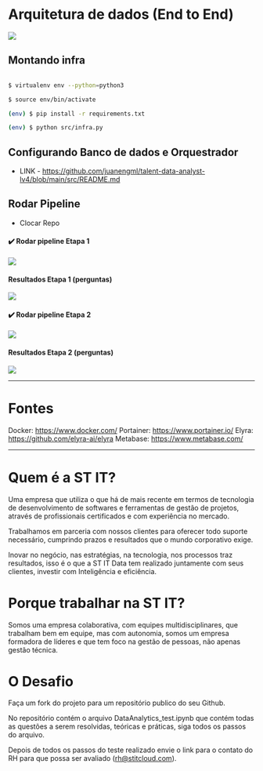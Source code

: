# Arquitetura de dados (End to End)

![](https://github.com/juanengml/talent-data-analyst-lv4/raw/main/src/Arquitetura%20de%20Dados.png)

## Montando infra 
``` bash

$ virtualenv env --python=python3

$ source env/bin/activate  

(env) $ pip install -r requirements.txt 

(env) $ python src/infra.py 

```
## Configurando Banco de dados e Orquestrador 

* LINK - https://github.com/juanengml/talent-data-analyst-lv4/blob/main/src/README.md

  
## Rodar Pipeline
  - Clocar Repo 

#### ✔️ Rodar pipeline Etapa 1

![](https://github.com/juanengml/talent-data-analyst-lv4/raw/main/Etapa%201/2021-12-11-23-43-07.gif)
  
#### Resultados Etapa 1 (perguntas)
![](https://github.com/juanengml/talent-data-analyst-lv4/raw/main/Etapa%201/Resultados%20Etapa%201.PNG)


#### ✔️ Rodar pipeline Etapa 2
![](https://github.com/juanengml/talent-data-analyst-lv4/raw/main/Etapa%202/Etapa%202%20-%20Running.gif)


#### Resultados Etapa 2 (perguntas)
![](https://github.com/juanengml/talent-data-analyst-lv4/raw/main/Etapa%202/Resultado%20Etapa%202.gif)

--- 


# Fontes 

Docker: https://www.docker.com/
Portainer: https://www.portainer.io/
Elyra: https://github.com/elyra-ai/elyra
Metabase: https://www.metabase.com/




---

# Quem é a ST IT?

Uma empresa que utiliza o que há de mais recente em termos de tecnologia de desenvolvimento de softwares e ferramentas de gestão de projetos, através de profissionais certificados e com experiência no mercado.

Trabalhamos em parceria com nossos clientes para oferecer todo suporte necessário, cumprindo prazos e resultados que o mundo corporativo exige.

Inovar no negócio, nas estratégias, na tecnologia, nos processos traz resultados, isso é o que a ST IT Data tem realizado juntamente com seus clientes, investir com Inteligência e eficiência.




# Porque trabalhar na ST IT?

Somos uma empresa colaborativa, com equipes multidisciplinares, que trabalham bem em equipe, mas com autonomia, somos um empresa formadora de líderes e que tem foco na gestão de pessoas, não apenas gestão técnica.


# O Desafio

Faça um fork do projeto para um repositório publico do seu Github.

No repositório contém o arquivo DataAnalytics_test.ipynb que contém todas as questões a serem resolvidas, teóricas e práticas, siga todos os passos do arquivo.

Depois de todos os passos do teste realizado envie o link para o contato do RH para que possa ser avaliado (rh@stitcloud.com).



